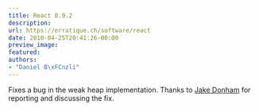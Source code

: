 ```yaml
---
title: React 0.9.2
description:
url: https://erratique.ch/software/react
date: 2010-04-25T20:41:26-00:00
preview_image:
featured:
authors:
- "Daniel B\xFCnzli"
---
```


<p>Fixes a bug in the weak heap implementation. Thanks to <a href="http://jaked.org">Jake Donham</a> for reporting and discussing the fix.</p>
